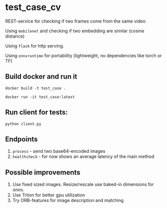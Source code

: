 # test_case_cv
REST-service for checking if two frames come from the same video

Using `mobilenet` and checking if two embedding are similar (cosine distance)

Using `flask` for http serving. 

Using `onnxruntime` for portability (lightweight, no dependencies like torch or TF)

## Build docker and run it

`docker build -t test_case .`

`docker run -it test_case:latest`

## Run client for tests:

`python client.py`

## Endpoints

1. `process` - send two base64-encoded images
1. `healthcheck` - for now shows an average latency of the main method


## Possible improvements 
1. Use fixed sized images. Resize/rescale use baked-in dimensions for onnx.
2. Use Triton for better gpu utilization
3. Try ORB-features for image description and matching 
